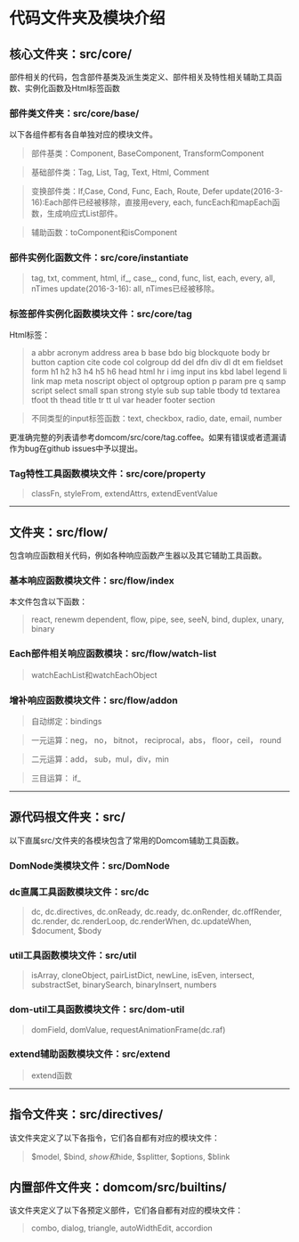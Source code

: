 # 代码文件夹及模块介绍

## 核心文件夹：src/core/
  部件相关的代码，包含部件基类及派生类定义、部件相关及特性相关辅助工具函数、实例化函数及Html标签函数

### 部件类文件夹：src/core/base/

  以下各组件都有各自单独对应的模块文件。

  > 部件基类：Component, BaseComponent, TransformComponent

  > 基础部件类：Tag, List, Tag, Text, Html, Comment
  
  > 变换部件类：If,Case, Cond, Func, Each, Route, Defer
  update(2016-3-16):Each部件已经被移除，直接用every, each, funcEach和mapEach函数，生成响应式List部件。
 
  > 辅助函数：toComponent和isComponent

### 部件实例化函数文件：src/core/instantiate
 > tag, txt, comment, html, if_, case_, cond, func, list, each, every, all, nTimes
 update(2016-3-16): all, nTimes已经被移除。

### 标签部件实例化函数模块文件：src/core/tag
 Html标签：
 
 > a abbr acronym address area b base bdo big blockquote body br button caption cite code col colgroup dd del dfn div dl dt em fieldset form h1 h2 h3 h4 h5 h6 head html hr i img input ins kbd label legend li link map meta noscript object ol optgroup option p param pre q samp script select small span strong style sub sup table tbody td textarea tfoot th thead title tr tt ul var header footer section

  > 不同类型的input标签函数：text, checkbox, radio, date, email, number

  更准确完整的列表请参考domcom/src/core/tag.coffee。如果有错误或者遗漏请作为bug在github issues中予以提出。

### Tag特性工具函数模块文件：src/core/property

  > classFn, styleFrom, extendAttrs, extendEventValue

*********************************************************************************************

## 文件夹：src/flow/

  包含响应函数相关代码，例如各种响应函数产生器以及其它辅助工具函数。


### 基本响应函数模块文件：src/flow/index
  本文件包含以下函数：

  > react, renewm dependent, flow, pipe, see, seeN, bind, duplex, unary, binary

### Each部件相关响应函数模块：src/flow/watch-list

  > watchEachList和watchEachObject

### 增补响应函数模块文件：src/flow/addon

  > 自动绑定：bindings
  
  > 一元运算：neg， no， bitnot， reciprocal，abs， floor，ceil， round
  
  > 二元运算：add， sub，mul，div，min
  
  > 三目运算： if_

*********************************************************************************

## 源代码根文件夹：src/

  以下直属src/文件夹的各模块包含了常用的Domcom辅助工具函数。

### DomNode类模块文件：src/DomNode

### dc直属工具函数模块文件：src/dc

  > dc, dc.directives, dc.onReady, dc.ready, dc.onRender, dc.offRender, dc.render, dc.renderLoop, dc.renderWhen, dc.updateWhen, $document, $body

### util工具函数模块文件：src/util

  > isArray, cloneObject, pairListDict, newLine, isEven, intersect, substractSet, binarySearch, binaryInsert, numbers

### dom-util工具函数模块文件：src/dom-util

  > domField, domValue, requestAnimationFrame(dc.raf)

### extend辅助函数模块文件：src/extend

  > extend函数

****************************************************************

## 指令文件夹：src/directives/

  该文件夹定义了以下各指令，它们各自都有对应的模块文件：

  > $model, $bind, $show和$hide, $splitter, $options, $blink

## 内置部件文件夹：domcom/src/builtins/

  该文件夹定义了以下各预定义部件，它们各自都有对应的模块文件：

  > combo, dialog, triangle, autoWidthEdit, accordion